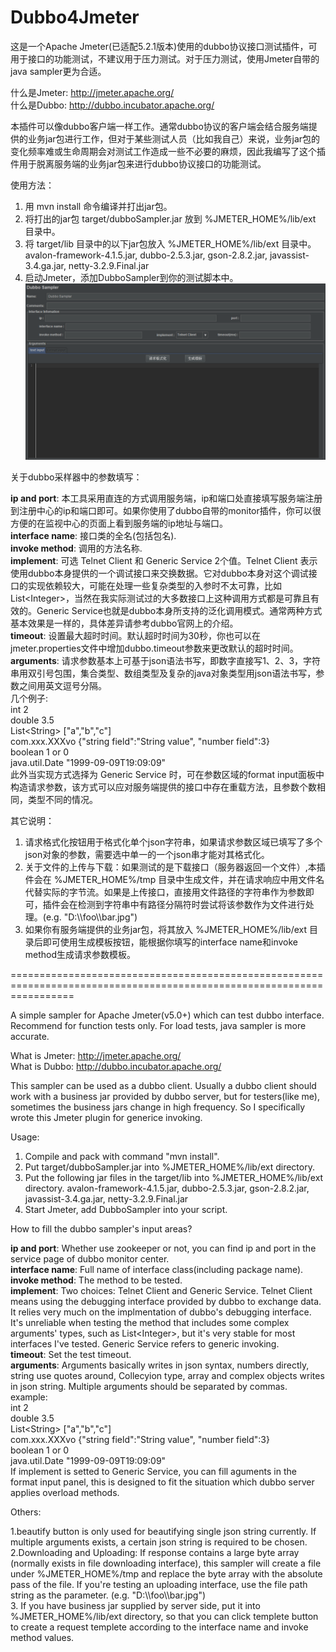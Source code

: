 # Dubbo4Jmeter

这是一个Apache Jmeter(已适配5.2.1版本)使用的dubbo协议接口测试插件，可用于接口的功能测试，不建议用于压力测试。对于压力测试，使用Jmeter自带的java sampler更为合适。

什么是Jmeter: http://jmeter.apache.org/
<br/>
什么是Dubbo: http://dubbo.incubator.apache.org/

本插件可以像dubbo客户端一样工作。通常dubbo协议的客户端会结合服务端提供的业务jar包进行工作，但对于某些测试人员（比如我自己）来说，业务jar包的变化频率难或生命周期会对测试工作造成一些不必要的麻烦，因此我编写了这个插件用于脱离服务端的业务jar包来进行dubbo协议接口的功能测试。

使用方法：
1. 用 mvn install 命令编译并打出jar包。
2. 将打出的jar包 target/dubboSampler.jar 放到 %JMETER_HOME%/lib/ext 目录中。
3. 将 target/lib 目录中的以下jar包放入 %JMETER_HOME%/lib/ext 目录中。
avalon-framework-4.1.5.jar, dubbo-2.5.3.jar, gson-2.8.2.jar, javassist-3.4.ga.jar, netty-3.2.9.Final.jar
4. 启动Jmeter，添加DubboSampler到你的测试脚本中。
![dubbo sampler example](https://github.com/uniquetruth/Dubbo4Jmeter/blob/master/resource/ds.png)

关于dubbo采样器中的参数填写：

**ip and port**: 本工具采用直连的方式调用服务端，ip和端口处直接填写服务端注册到注册中心的ip和端口即可。如果你使用了dubbo自带的monitor插件，你可以很方便的在监视中心的页面上看到服务端的ip地址与端口。<br/>
**interface name**: 接口类的全名(包括包名).<br/>
**invoke method**: 调用的方法名称.<br/>
**implement**: 可选 Telnet Client 和 Generic Service 2个值。Telnet Client 表示使用dubbo本身提供的一个调试接口来交换数据。它对dubbo本身对这个调试接口的实现依赖较大，可能在处理一些复杂类型的入参时不太可靠，比如 List\<Integer\>，当然在我实际测试过的大多数接口上这种调用方式都是可靠且有效的。Generic Service也就是dubbo本身所支持的泛化调用模式。通常两种方式基本效果是一样的，具体差异请参考dubbo官网上的介绍。<br/>
**timeout**: 设置最大超时时间。默认超时时间为30秒，你也可以在jmeter.properties文件中增加dubbo.timeout参数来更改默认的超时时间。<br/>
**arguments**: 请求参数基本上可基于json语法书写，即数字直接写1、2、3，字符串用双引号包围，集合类型、数组类型及复杂的java对象类型用json语法书写，参数之间用英文逗号分隔。<br/>
几个例子:<br/>
int 2<br/>
double 3.5<br/>
List\<String\> ["a","b","c"]<br/>
com.xxx.XXXvo {"string field":"String value", "number field":3}<br/>
boolean 1 or 0<br/>
java.util.Date "1999-09-09T19:09:09"<br/>
此外当实现方式选择为 Generic Service 时，可在参数区域的format input面板中构造请求参数，该方式可以应对服务端提供的接口中存在重载方法，且参数个数相同，类型不同的情况。<br/>

其它说明：

1. 请求格式化按钮用于格式化单个json字符串，如果请求参数区域已填写了多个json对象的参数，需要选中单一的一个json串才能对其格式化。
2. 关于文件的上传与下载：如果测试的是下载接口（服务器返回一个文件）,本插件会在 %JMETER_HOME%/tmp 目录中生成文件，并在请求响应中用文件名代替实际的字节流。如果是上传接口，直接用文件路径的字符串作为参数即可，插件会在检测到字符串中有路径分隔符时尝试将该参数作为文件进行处理。(e.g. "D:\\\\foo\\\\bar.jpg") 
3. 如果你有服务端提供的业务jar包，将其放入 %JMETER_HOME%/lib/ext 目录后即可使用生成模板按钮，能根据你填写的interface name和invoke method生成请求参数模板。

=======================================================================================================================

A simple sampler for Apache Jmeter(v5.0+) which can test dubbo interface. Recommend for function tests only. For load tests, java sampler is more accurate.

What is Jmeter: http://jmeter.apache.org/
<br/>
What is Dubbo: http://dubbo.incubator.apache.org/

This sampler can be used as a dubbo client. Usually a dubbo client should work with a business jar provided by dubbo server, but for testers(like me), sometimes the business jars change in high frequency. So I specifically wrote this Jmeter plugin for generice invoking.

Usage:
1. Compile and pack with command "mvn install".
2. Put target/dubboSampler.jar into %JMETER_HOME%/lib/ext directory.
3. Put the following jar files in the target/lib into %JMETER_HOME%/lib/ext directory.
avalon-framework-4.1.5.jar, dubbo-2.5.3.jar, gson-2.8.2.jar, javassist-3.4.ga.jar, netty-3.2.9.Final.jar
4. Start Jmeter, add DubboSampler into your script.

How to fill the dubbo sampler's input areas?

**ip and port**: Whether use zookeeper or not, you can find ip and port in the service page of dubbo monitor center.<br/>
**interface name**: Full name of interface class(including package name).<br/>
**invoke method**: The method to be tested.<br/>
**implement**: Two choices: Telnet Client and Generic Service. Telnet Client means using the debugging interface provided by dubbo to exchange data. It relies very much on the implmentation of dubbo's debugging interface. It's unreliable when testing the method that includes some complex arguments' types, such as List\<Integer\>, but it's very stable for most interfaces I've tested. Generic Service refers to generic invoking.<br/>
**timeout**: Set the test timeout.<br/>
**arguments**: Arguments basically writes in json syntax, numbers directly, string use quotes around, Collecyion type, array and complex objects writes in json string. Multiple arguments should be separated by commas.<br/>
example:<br/>
int 2<br/>
double 3.5<br/>
List\<String\> ["a","b","c"]<br/>
com.xxx.XXXvo {"string field":"String value", "number field":3}<br/>
boolean 1 or 0<br/>
java.util.Date "1999-09-09T19:09:09"<br/>
If implement is setted to Generic Service, you can fill aguments in the format input panel, this is designed to fit the situation which dubbo server applies overload methods.

Others:

1.beautify button is only used for beautifying single json string currently. If multiple arguments exists, a certain json string is required to be chosen.<br/>
2.Downloading and Uploading: If response contains a large byte array (normally exists in file downloading interface), this sampler will create a file under %JMETER_HOME%/tmp and replace the byte array with the absolute pass of the file. If you're testing an uploading interface, use the file path string as the parameter. (e.g. "D:\\\\foo\\\\bar.jpg") <br/>
3. If you have business jar supplied by server side, put it into %JMETER_HOME%/lib/ext directory, so that you can click templete button to create a request templete according to the interface name and invoke method values.
